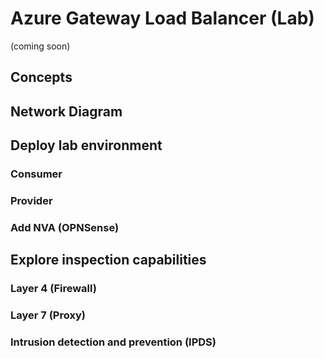 # Azure Gateway Load Balancer (Lab)
(coming soon)

## Concepts

## Network Diagram

## Deploy lab environment

### Consumer

### Provider

### Add NVA (OPNSense)

## Explore inspection capabilities

### Layer 4 (Firewall)

### Layer 7 (Proxy)

### Intrusion detection and prevention (IPDS)
